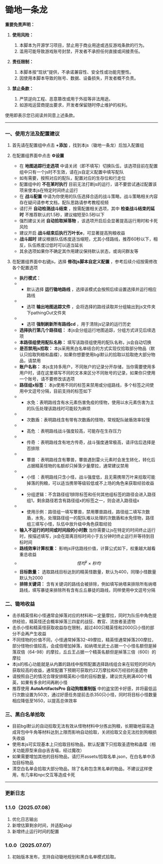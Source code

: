# 锄地一条龙

**重要免责声明：**

1. **使用风险：**
   1. 本脚本为开源学习项目，禁止用于商业用途或违反游戏条款的行为。
   2. 滥用可能导致游戏账号封禁，开发者不承担任何直接或间接责任。

2. **责任限制：**
   1. 本脚本按“现状”提供，不承诺兼容性、安全性或功能完整性。
   2. 因使用本脚本导致的账号、数据、设备损失，开发者概不负责。

3. **禁止条款：**
   1. 严禁逆向工程、恶意篡改或用于外挂等非法用途。
   2. 如游戏运营商提出要求，开发者保留随时停止维护的权利。

使用即表示您已阅读并同意上述条款。

---

### 一、**使用方法及配置建议**
1. 首先请在配置组中点击 **+添加** ，找到本js（锄地一条龙）后加入配置组

2. 在配置组界面中点击 **⚙️设置** 
   - 在 **地图追踪行走选项** 中请关闭（即不填写）切换队伍，该选项目前在配置组中只有一个js时不生效，请在js自定义配置中填写配队
   - 如有需要，按照对应的配队，配置对应的生存位和行走位
   - 配置组中的 **不在某时执行** 目前无法打断js的运行，请不要尝试通过配置该项来使本js在特定时间终止运行
   - 在 **战斗配置** 中请为你使用的队伍选择合适的战斗策略，战斗策略相关内容存在疑问请参考文档，配队思路请参考教程视频
   - 请打开 **自动检测战斗结束** ，按需配置相关选项，其中 **检查战斗结束的延时** 不推荐默认的1.5秒，建议缩短至0.5秒以下
   - 强烈建议关闭 **自动拾取掉落物** ，该选项开启后会显著提高运行用时和卡死风险
   - 建议开启 **战斗结束后执行万叶长e**，可显著提高狗粮收益
   - **战斗超时** 建议根据队伍练度适当缩短，尤其小怪路线，推荐60秒以下，相反，队伍练度过低时可以适当延长
   - 其余选项如果你不确定其作用建议保持默认状态，或询问群友等

3. 在配置组界面中右键js，选择 **修改js脚本自定义配置** ，参考后续介绍按需修改各个配置选项
   - **执行模式：** 
   - - 默认选择 **运行锄地路线** ，选择该模式会按照后续设置选择并运行相应路线
   - - 选项 **输出地图追踪文件** ，会将选择的路线读取并分组输出到js文件夹下pathingOut文件夹
   - - 选项 **强制刷新所有路线cd** ，用于清除js记录的运行历史
   - **选择执行第几个路径组：** 本js会分组运行地图追踪，分组方式详见后续选项
   - **本路径组使用配队名称：** 填写该路径组使用的配队名称，js会自动切换
   - **是否禁用js拾取：** 本js采用黑白名单结合的方式实现仅拾取部分物品（默认只拾取狗粮和晶蝶），如果你想要使用bgi默认的拾取以拾取绝大部分物品，请禁用
   - **账户名称：** 本js支持多用户，不同账户的记录分开存储，当你需要使用多用户时，请在这里填写不同的文本来区分不同账号的记录，如果你只使用一个账号，请不要修改该选项
   - **路径组x标签：** 本js使用不同的标签来禁用或分组路线，多个标签之间使用中文逗号分隔，目前支持的标签如下
   - - 水免：表明路线含有水元素伤害免疫的怪物，使用以水元素伤害为主的队伍处理该路线时可能较为麻烦
   - - 次数盾：表明路线含有带有次数盾的怪物，常规配队破盾效率较慢
   - - 高危 ：表明路线战斗强度较高，可能存在生存压力
   - - 传奇 ：表明路线含有地方传奇，战斗强度通常极高，请评估后选择是否排除
   - - 蕈兽 ：表明路线含有蕈兽，蕈兽遇到雷火元素时会发生转化，转化后占据精英怪物的名额却只掉落少量摩拉，通常建议禁用
   - - 小怪 ：表明路线只含小怪，战斗强度低，且无需携带万叶来拾取可能掉落的狗粮，可以适当携带等级较低或不上场的角色来获取经验收益
   - - 分组逻辑：不含路径组1排除标签和任何其他组标签的路径会进入路径组1，剩余路径若含有路径组x的标签之一，则会进入路径组x
   - - 使用示例：路径组一填写蕈兽，禁用蕈兽路线，路径组二填写次数盾，水免，处理路径组一的配队难以处理的次数盾和水免怪物，路径组三填写小怪，队伍中放升级中角色获取经验
   - **输入不运行的时间或时间段的小时数** 当你需要让js在特定的时间终止运行时，按描述填写，js会在距离目标时间小于五分钟时终止运行并等待到目标时间
   - **路线效率计算权重：** 影响js评估路线价值，计算公式如下，权重越大越看重总收益
   - $$ 怪均^k \times 秒均 $$
   - **目标数量：** 选取路线目标达到的精英怪数量，默认为400，同理小怪数量默认为2000
   - **排除关键词：** 含有关键词的路线会被排除，例如填写纳塔来排除所有纳塔路线，填写暴徒来排除所有含有丘丘暴徒的路线，同样使用中文逗号分隔

### 二、**锄地收益**
 - 击杀精英怪和小怪通常会掉落对应的材料和一定量摩拉，同时为队伍中角色提供经验，精英怪还会概率掉落三四星的战狂、教官、流放者圣遗物
 - 击杀小怪和精英怪获取收益存在限制，超过400只精英怪和2000只小怪的部分不会再产生收益
 - 不同怪物的价值不同，小怪通常掉落32-49摩拉，精英怪通常掉落200摩拉，部分怪物价值较高，会成倍增加掉落，如纳塔龙武士占据一个小怪名额但是掉落双倍（64-98）的摩拉，丘丘王占据一个精英名额但是掉落三倍（600）的摩拉
 - 本js的核心功能就是从内置的路线中按照配置选择路线组合来在较短的时间内获取较高的收益，通常配置下预期可获取约22万摩拉和6万经验的圣遗物
 - 请按照自己的情况合理安排精英和小怪的目标数量，建议优先刷满400个精英，如果有多余时间再刷小怪
 - 推荐使用 **AutoArtifactsPro 自动狗粮重制版** 中的盗宝团卡好感，并将最低运行次数设置为50次，通过好感任务提前击杀350只小怪，同时将目标小怪数量相应降低至1650，以提高总体效率

### 三、**黑白名单拾取**
 - 目前bgi默认的自动拾取无法有效从怪物材料中分拣出狗粮，长期锄地容易造成背包中牛角等材料达到上限而影响自动拾取，关闭拾取又会无法捡到狗粮损失收益
 - 使用本js可实现基本上只拾取目标物品，默认配置下只拾取圣遗物和晶蝶（相关功能原型来自@吉吉喵，经过魔改）
 - 如果需要增加其他的目标物品，请打开assets/拾取名单.json，在白名单中添加目标物品
 - 清空白名单会拾取大部分物品，除了名称包含黑名单的物品，不建议这样使用，有几率和npc交互等造成卡死

---
### 更新日志
### 1.1.0（2025.07.08）
1. 优化日志输出
2. 新增估算剩余时间，并适配abgi
3. 新增终止运行时间的配置
### 1.0.0（2025.07.07）
1. 初始版本发布，支持自动锄地规划和黑白名单模式拾取。
